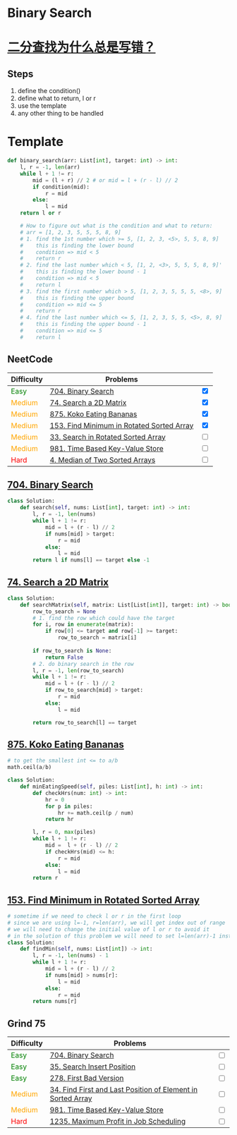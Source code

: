 # Binary Search

# [二分查找为什么总是写错？](https://www.bilibili.com/video/BV1d54y1q7k7/?spm_id_from=333.337.search-card.all.click&vd_source=fb0d94742d314c399a695c3ec1b7dc6b)
## Steps
1. define the condition()
2. define what to return, l or r
3. use the template
4. any other thing to be handled
# Template
```python
def binary_search(arr: List[int], target: int) -> int:
    l, r = -1, len(arr)
    while l + 1 != r:
        mid = (l + r) // 2 # or mid = l + (r - l) // 2
        if condition(mid):
            r = mid
        else:
            l = mid
    return l or r

    # How to figure out what is the condition and what to return:
    # arr = [1, 2, 3, 5, 5, 5, 8, 9]
    # 1. find the 1st number which >= 5, [1, 2, 3, <5>, 5, 5, 8, 9]
    #    this is finding the lower bound
    #    condition => mid < 5
    #    return r
    # 2. find the last number which < 5, [1, 2, <3>, 5, 5, 5, 8, 9]'
    #    this is finding the lower bound - 1
	#    condition => mid < 5
    #    return l
    # 3. find the first number which > 5, [1, 2, 3, 5, 5, 5, <8>, 9]
    #    this is finding the upper bound
	#    condition => mid <= 5
    #    return r
    # 4. find the last number which <= 5, [1, 2, 3, 5, 5, <5>, 8, 9]
    #    this is finding the upper bound - 1
	#    condition => mid <= 5
    #    return l
```

## NeetCode
| Difficulty                                 | Problems                                                                                                         |                                 |
| ------------------------------------------ | ---------------------------------------------------------------------------------------------------------------- | ------------------------------- |
| <span style="color: green;">Easy</span>    | [704. Binary Search](https://leetcode.com/problems/binary-search/)                                               | <input type="checkbox" checked> |
| <span style="color: orange;">Medium</span> | [74. Search a 2D Matrix](https://leetcode.com/problems/search-a-2d-matrix/)                                      | <input type="checkbox" checked> |
| <span style="color: orange;">Medium</span> | [875. Koko Eating Bananas](https://leetcode.com/problems/koko-eating-bananas/)                                   | <input type="checkbox" checked> |
| <span style="color: orange;">Medium</span> | [153. Find Minimum in Rotated Sorted Array](https://leetcode.com/problems/find-minimum-in-rotated-sorted-array/) | <input type="checkbox" checked> |
| <span style="color: orange;">Medium</span> | [33. Search in Rotated Sorted Array](https://leetcode.com/problems/search-in-rotated-sorted-array/)              | <input type="checkbox">         |
| <span style="color: orange;">Medium</span> | [981. Time Based Key-Value Store](https://leetcode.com/problems/time-based-key-value-store/)                     | <input type="checkbox">         |
| <span style="color: red;">Hard</span>      | [4. Median of Two Sorted Arrays](https://leetcode.com/problems/median-of-two-sorted-arrays/)                     | <input type="checkbox">         |
## [704. Binary Search](https://leetcode.com/problems/binary-search/)
```python
class Solution:
    def search(self, nums: List[int], target: int) -> int:
        l, r = -1, len(nums)
        while l + 1 != r:
            mid = l + (r - l) // 2
            if nums[mid] > target:
                r = mid
            else:
                l = mid
        return l if nums[l] == target else -1
```

## [74. Search a 2D Matrix](https://leetcode.com/problems/search-a-2d-matrix/)
```python
class Solution:
    def searchMatrix(self, matrix: List[List[int]], target: int) -> bool:
        row_to_search = None
        # 1. find the row which could have the target
        for i, row in enumerate(matrix):
            if row[0] <= target and row[-1] >= target:
                row_to_search = matrix[i]
  
        if row_to_search is None:
            return False
		# 2. do binary search in the row
        l, r = -1, len(row_to_search)
        while l + 1 != r:
            mid = l + (r - l) // 2
            if row_to_search[mid] > target:
                r = mid
            else:
                l = mid

        return row_to_search[l] == target
```

## [875. Koko Eating Bananas](https://leetcode.com/problems/koko-eating-bananas/)
```python
# to get the smallest int <= to a/b
math.ceil(a/b)

class Solution:
    def minEatingSpeed(self, piles: List[int], h: int) -> int:
        def checkHrs(num: int) -> int:
            hr = 0
            for p in piles:
                hr += math.ceil(p / num)
            return hr

        l, r = 0, max(piles)
        while l + 1 != r:
            mid =  l + (r - l) // 2
            if checkHrs(mid) <= h:
                r = mid
            else:
                l = mid
        return r

```
## [153. Find Minimum in Rotated Sorted Array](https://leetcode.com/problems/find-minimum-in-rotated-sorted-array/)
```python
# sometime if we need to check l or r in the first loop
# since we are using l=-1, r=len(arr), we will get index out of range
# we will need to change the initial value of l or r to avoid it
# in the solution of this problem we will need to set l=len(arr)-1 instead of len(arr)
class Solution:
    def findMin(self, nums: List[int]) -> int:
        l, r = -1, len(nums) - 1
        while l + 1 != r:
            mid = l + (r - l) // 2
            if nums[mid] > nums[r]:
                l = mid
            else:
                r = mid
        return nums[r]

```


## Grind 75

| Difficulty                                 | Problems                                                                                                                                              |                         |
| ------------------------------------------ | ----------------------------------------------------------------------------------------------------------------------------------------------------- | ----------------------- |
| <span style="color: green;">Easy</span>    | [704. Binary Search](https://leetcode.com/problems/binary-search/)                                                                                    | <input type="checkbox"> |
| <span style="color: green;">Easy</span>    | [35. Search Insert Position](https://leetcode.com/problems/search-insert-position/)                                                                   | <input type="checkbox"> |
| <span style="color: green;">Easy</span>    | [278. First Bad Version](https://leetcode.com/problems/first-bad-version/)                                                                            | <input type="checkbox"> |
| <span style="color: orange;">Medium</span> | [34. Find First and Last Position of Element in Sorted Array](https://leetcode.com/problems/find-first-and-last-position-of-element-in-sorted-array/) | <input type="checkbox"> |
| <span style="color: orange;">Medium</span> | [981. Time Based Key-Value Store](https://leetcode.com/problems/time-based-key-value-store/)                                                          | <input type="checkbox"> |
| <span style="color: red;">Hard</span>      | [1235. Maximum Profit in Job Scheduling](https://leetcode.com/problems/maximum-profit-in-job-scheduling/)                                             | <input type="checkbox"> |
